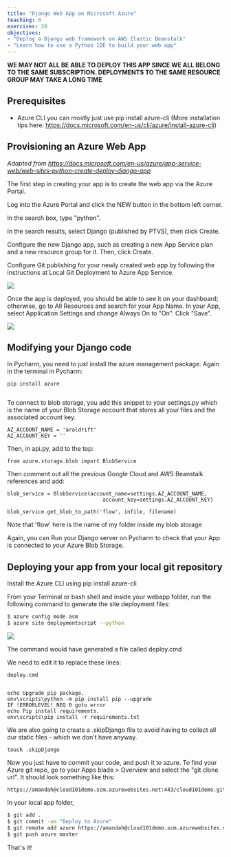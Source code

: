 ```yaml
---
title: "Django Web App on Microsoft Azure"
teaching: 0
exercises: 20
objectives:
- "Deploy a Django web framework on AWS Elastic Beanstalk"
- "Learn how to use a Python IDE to build your web app"
---
```


**WE MAY NOT ALL BE ABLE TO DEPLOY THIS APP SINCE WE ALL BELONG TO THE SAME SUBSCRIPTION. DEPLOYMENTS TO THE SAME RESOURCE GROUP MAY TAKE A LONG TIME**

## Prerequisites
- Azure CLI you can mostly just use pip install azure-cli (More installation tips here: https://docs.microsoft.com/en-us/cli/azure/install-azure-cli) 

## Provisioning an Azure Web App
*Adapted from https://docs.microsoft.com/en-us/azure/app-service-web/web-sites-python-create-deploy-django-app*

The first step in creating your app is to create the web app via the Azure Portal.

Log into the Azure Portal and click the NEW button in the bottom left corner.

In the search box, type "python".

In the search results, select Django (published by PTVS), then click Create.

Configure the new Django app, such as creating a new App Service plan and a new resource group for it. Then, click Create.

Configure Git publishing for your newly created web app by following the instructions at Local Git Deployment to Azure App Service.

![](/cloud101_webframework/fig/05-azurewebapps-0001.png)

Once the app is deployed, you should be able to see it on your dashboard; otherwise, go to All Resources and search for your App Name.  In your App, select Application Settings and change Always On to "On". Click "Save". 

![](/cloud101_webframework/fig/05-azurewebapps-0002.png)


## Modifying your Django code

In Pycharm, you need to just install the azure management package. Again in the terminal in Pycharm:

```
pip install azure
```

``` pip freeze > requirements.txt
```

To connect to blob storage, you add this snippet to your settings.py which is the name of your Blob Storage account that stores all your files and the associated account key. 

```
AZ_ACCOUNT_NAME = 'araldrift'
AZ_ACCOUNT_KEY = ''
```

Then, in api.py, add to the top: 

```
from azure.storage.blob import BlobService
```

Then comment out all the previous Google Cloud and AWS Beanstalk references and add:

```
blob_service = BlobService(account_name=settings.AZ_ACCOUNT_NAME,
                               account_key=settings.AZ_ACCOUNT_KEY)
                               
blob_service.get_blob_to_path('flow', infile, filename)
```

Note that 'flow' here is the name of my folder inside my blob storage

Again, you can Run your Django server on Pycharm to check that your App is connected to your Azure Blob Storage. 

## Deploying your app from your local git repository
Install the Azure CLI using pip install azure-cli

From your Terminal or bash shell and inside your webapp folder, run the following command to generate the site deployment files:

```bash
$ azure config mode asm
$ azure site deploymentscript --python
```
![](/cloud101_webframework/fig/05-azurewebapps-0004.png)

The command would have generated a file called deploy.cmd

We need to edit it to replace these lines:

```
deploy.cmd


echo Upgrade pip package.
env\scripts\python -m pip install pip --upgrade
IF !ERRORLEVEL! NEQ 0 goto error
echo Pip install requirements.
env\scripts\pip install -r requirements.txt
```

We are also going to create a .skipDjango file to avoid having to collect all our static files - which we don't have anyway. 

```
touch .skipDjango 
```

Now you just have to commit your code, and push it to azure. To find your Azure git repo, go to your Apps blade > Overview and select the "git clone url". It should look something like this:

```
https://amandah@cloud101demo.scm.azurewebsites.net:443/cloud101demo.git
```


In your local app folder, 

```bash
$ git add .
$ git commit -am "Deploy to Azure"
$ git remote add azure https://amandah@cloud101demo.scm.azurewebsites.net:443/cloud101demo.git
$ git push azure master
```

That's it!

